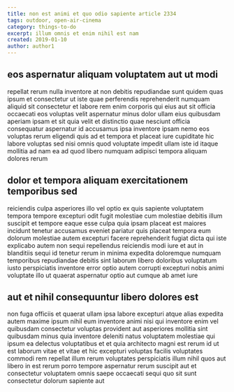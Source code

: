 ```yaml
---
title: non est animi et quo odio sapiente article 2334
tags: outdoor, open-air-cinema
category: things-to-do
excerpt: illum omnis et enim nihil est nam
created: 2019-01-10
author: author1
---
```


## eos aspernatur aliquam voluptatem aut ut modi

repellat rerum nulla inventore at non debitis repudiandae sunt quidem quas ipsum et consectetur ut iste quae perferendis reprehenderit numquam aliquid sit consectetur et labore rem enim corporis qui eius aut sit officia occaecati eos voluptas velit aspernatur minus dolor ullam eius quibusdam aperiam ipsam et sit quia velit et distinctio quae nesciunt officia consequatur aspernatur id accusamus ipsa inventore ipsam nemo eos voluptas rerum eligendi quis ad et tempora et placeat iure cupiditate hic labore voluptas sed nisi omnis quod voluptate impedit ullam iste id itaque mollitia ad nam ea ad quod libero numquam adipisci tempora aliquam dolores rerum

## dolor et tempora aliquam exercitationem temporibus sed

reiciendis culpa asperiores illo vel optio ex quis sapiente voluptatem tempora tempore excepturi odit fugit molestiae cum molestiae debitis illum suscipit et tempore eaque esse culpa quia ipsam placeat est maiores incidunt tenetur accusamus eveniet pariatur quis placeat tempora eum dolorum molestiae autem excepturi facere reprehenderit fugiat dicta qui iste explicabo autem non sequi repellendus reiciendis modi iure et aut in blanditiis sequi id tenetur rerum in minima expedita doloremque numquam temporibus repudiandae debitis sint laborum libero doloribus voluptatum iusto perspiciatis inventore error optio autem corrupti excepturi nobis animi voluptate illo ut quaerat aspernatur optio aut cumque ab amet iure

## aut et nihil consequuntur libero dolores est

non fuga officiis et quaerat ullam ipsa labore excepturi atque alias expedita autem maxime ipsum nihil eum inventore animi nisi qui inventore enim vel quibusdam consectetur voluptas provident aut asperiores mollitia sint quibusdam minus quia inventore deleniti natus voluptatem molestiae qui ipsum ea delectus voluptatibus et et quia architecto magni est rerum id ut est laborum vitae et vitae et hic excepturi voluptas facilis voluptates commodi rem repellat illum rerum voluptates perspiciatis illum nihil quos aut libero in est rerum porro tempore aspernatur rerum suscipit aut et consectetur voluptatem omnis saepe occaecati sequi quo sit sunt consectetur dolorum sapiente aut
